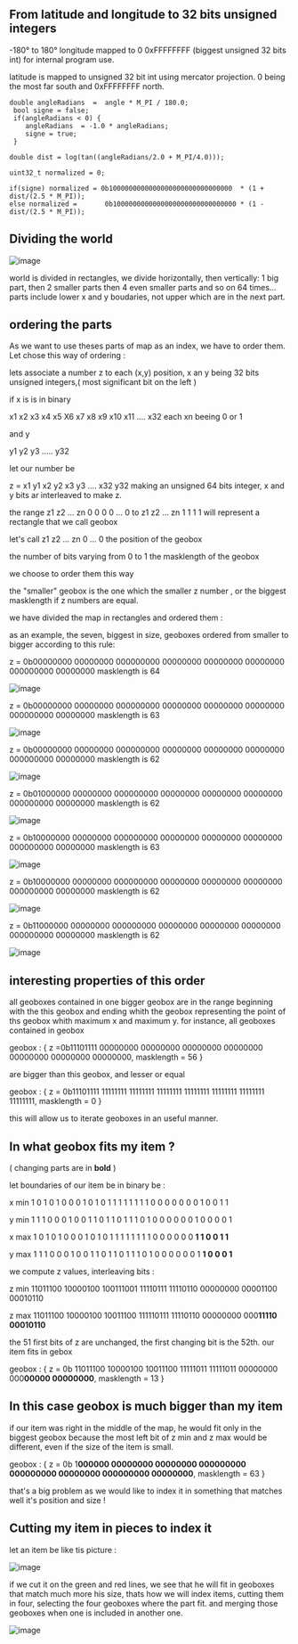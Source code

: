 ## From latitude and longitude to 32 bits unsigned integers
-180° to 180° longitude mapped to 0 0xFFFFFFFF (biggest unsigned 32 bits int) for internal program use.
 
latitude is mapped to unsigned 32 bit int using mercator projection.
0 being the most far south and 0xFFFFFFFF north.
    
    double angleRadians  =  angle * M_PI / 180.0;
     bool signe = false;
     if(angleRadians < 0) {
        angleRadians  = -1.0 * angleRadians;
        signe = true;
     }
    
    double dist = log(tan((angleRadians/2.0 + M_PI/4.0)));
    
    uint32_t normalized = 0;
    
    if(signe) normalized = 0b1000000000000000000000000000000  * (1 + dist/(2.5 * M_PI));
    else normalized =       0b1000000000000000000000000000000 * (1 - dist/(2.5 * M_PI));


## Dividing the world
![image](world.jpg)

world is divided in rectangles, we divide horizontally, then vertically:
1 big part, then 2 smaller parts then 4 even smaller parts and so on 64 times... parts include lower x and y boudaries, not upper which are in the next part.
## ordering the parts
As we want to use theses parts of map as an index, we have to order them. Let chose this way of ordering :

lets associate a number z to each (x,y) position, x an y being 32 bits unsigned integers,( most significant bit on the left )

if x is is in binary

x1 x2 x3 x4 x5 X6 x7 x8 x9 x10 x11  .... x32 each xn beeing 0 or 1

and y

y1 y2 y3 ..... y32

let our number be

z = x1 y1 x2 y2 x3 y3 .... x32 y32 making an unsigned 64 bits integer, x and y bits ar interleaved to make z.

the range  z1 z2 ... zn 0 0 0 0 ... 0 to z1 z2 ... zn 1 1 1 1 will represent a rectangle that we call geobox

let's call z1 z2 ... zn 0 ... 0 the position of the geobox

the number of bits varying from 0 to 1 the masklength of the geobox

we choose to order them this way

the "smaller" geobox is the one which the smaller z number , or the biggest masklength if z numbers  are equal.

we have divided the map in rectangles and ordered them :

as an example, the seven, biggest in size, geoboxes ordered from smaller to bigger according to this rule:



z = 0b00000000 00000000 000000000 00000000 00000000 00000000 000000000 00000000
masklength is 64

![image](world1.jpg)

z = 0b00000000 00000000 000000000 00000000 00000000 00000000 000000000 00000000
masklength is 63

![image](world2.jpg)

z = 0b00000000 00000000 000000000 00000000 00000000 00000000 000000000 00000000
masklength is 62

![image](world4.jpg)

z = 0b01000000 00000000 000000000 00000000 00000000 00000000 000000000 00000000
masklength is 62

![image](world3.jpg)

z = 0b10000000 00000000 000000000 00000000 00000000 00000000 000000000 00000000
masklength is 63

![image](world5.jpg)

z = 0b10000000 00000000 000000000 00000000 00000000 00000000 000000000 00000000
masklength is 62

![image](world7.jpg)

z = 0b11000000 00000000 000000000 00000000 00000000 00000000 000000000 00000000
masklength is 62

![image](world6.jpg)

## interesting properties of this order
all geoboxes contained in one bigger geobox are in the range beginning with the this geobox and ending whith the geobox representing the point of ths geobox whith maximum x and maximum y. for instance, all geoboxes contained in geobox

geobox : { z =0b11101111 00000000 00000000 00000000 00000000 00000000 00000000 00000000, masklength = 56 }

are bigger than this geobox, and lesser or equal

geobox : { z = 0b11101111 11111111 11111111 11111111 11111111 11111111 11111111 11111111, masklength = 0 }

this will allow us to iterate geoboxes in an useful manner.

## In what geobox fits my item ?

( changing parts are in **bold** )

let boundaries of our item be in binary be :

x min  1 0 1 0 1 0 0 0 1 0 1 0 1 1 1 1 1 1 1 1 0 0 0 0 0 0 0 1 0 0 1 1 

y min   1 1 1 0 0 0 1 0 0 1 1 0 1 1 0 1 1 1 0 1 0 0 0 0 0 0 1 0 0 0 0 1

x max  1 0 1 0 1 0 0 0 1 0 1 0 1 1 1 1 1 1 1 1 0 0 0 0 0 0 **1 1 0 0 1 1**

y max   1 1 1 0 0 0 1 0 0 1 1 0 1 1 0 1 1 1 0 1 0 0 0 0 0 0 1 **1 0 0 0 1**

we compute z values, interleaving bits :

z min  11011100 10000100 100111001 11110111 11110110 00000000 00001100 00010110

z max  11011100 10000100 10011100 111110111 11110110 00000000 000**11110 00010110**

the 51 first bits of z are unchanged, the first changing bit is the 52th. our item fits in gebox

geobox : { z = 0b 11011100 10000100 10011100 11111011 11111011 00000000 000**00000 00000000**, masklength = 13 }


## In this case geobox is much bigger than my item

if our item was right in the middle of the map, he would fit only in the biggest geobox because the most left bit of z min and z max would be different, even if the size of the item is small.

geobox : { z = 0b 1**000000 00000000 00000000 000000000 000000000 00000000 000000000 00000000**, masklength = 63 }

that's a big problem as we would like to index it in something that matches well it's position and size !

## Cutting my item in pieces to index it

let an item be like tis picture :

![image](item.jpg)

if we cut it on the green and red lines, we see that he will fit in geoboxes that match much more his size, thats how we will index items, cutting them in four, selecting the four geoboxes where the part fit. and merging those geoboxes when one is included in another one.

![image](item.jpg)
